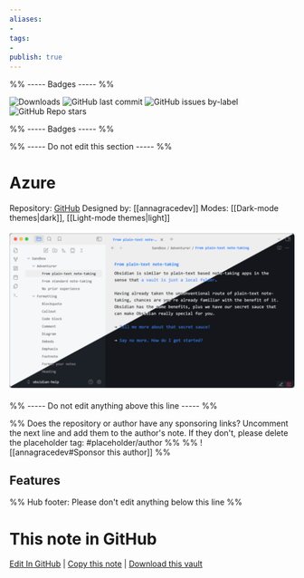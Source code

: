 ```yaml
---
aliases:
- 
tags: 
- 
publish: true
---
```


%% ----- Badges ----- %%

![Downloads](https://img.shields.io/badge/downloads-647-573E7A?style=for-the-badge&logo=)
![GitHub last commit](https://img.shields.io/github/last-commit/annagracedev/obsidian-azure?color=573E7A&label=last%20update&logo=github&style=for-the-badge)
![GitHub issues by-label](https://img.shields.io/github/issues/annagracedev/obsidian-azure/help%20wanted?color=573E7A&logo=github&style=for-the-badge) 
![GitHub Repo stars](https://img.shields.io/github/stars/annagracedev/obsidian-azure?color=573E7A&logo=github&style=for-the-badge)

%% ----- Badges ----- %%

%% ----- Do not edit this section ----- %%

# Azure

Repository: [GitHub](https://github.com/annagracedev/obsidian-azure)
Designed by: [[annagracedev]]
Modes: [[Dark-mode themes|dark]], [[Light-mode themes|light]]



![screenshot](https://github.com/annagracedev/obsidian-azure/raw/HEAD/azure_store.png)

%% ----- Do not edit anything above this line ----- %% 

%% Does the repository or author have any sponsoring links? Uncomment the next line and add them to the author's note. If they don't, please delete the placeholder tag: #placeholder/author %%
%% ![[annagracedev#Sponsor this author]] %%


## Features



%% Hub footer: Please don't edit anything below this line %%

# This note in GitHub

<span class="git-footer">[Edit In GitHub](https://github.dev/obsidian-community/obsidian-hub/blob/main/02%20-%20Community%20Expansions/02.05%20All%20Community%20Expansions/Themes/Azure.md "git-hub-edit-note") | [Copy this note](https://raw.githubusercontent.com/obsidian-community/obsidian-hub/main/02%20-%20Community%20Expansions/02.05%20All%20Community%20Expansions/Themes/Azure.md "git-hub-copy-note") | [Download this vault](https://github.com/obsidian-community/obsidian-hub/archive/refs/heads/main.zip "git-hub-download-vault") </span>
